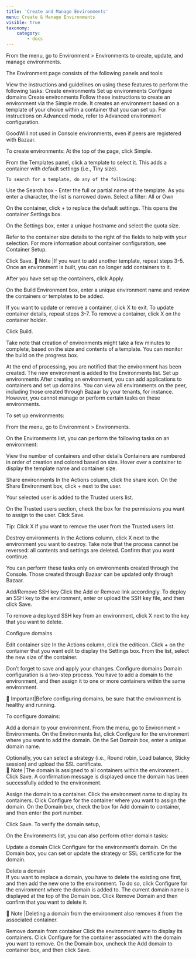 ```yaml
---
title: 'Create and Manage Environments'
menu: Create & Manage Environments
visible: true
taxonomy:
    category:
        - docs
---
```


From the menu, go to Environment > Environments to create, update, and manage environments.


The Environment page consists of the following panels and tools:




View the instructions and guidelines on using these features to perform the following tasks:
Create environments
Set up environments
Configure domains
Create environments
Follow these instructions to create an environment via the Simple mode. It creates an environment based on a template of your choice within a container that you can set up. For instructions on Advanced mode, refer to Advanced environment configuration.

GoodWill not used in Console environments, even if peers are registered with Bazaar.
 
To create environments:
At the top of the page, click Simple.

From the Templates panel, click a template to select it.
	This adds a container with default settings (i.e., Tiny size). 

	To search for a template, do any of the following:
Use the Search box - Enter the full or partial name of the template. As you enter a character, the list is narrowed down.
Select a filter: All or Own
	
On the container, click + to replace the default settings.
This opens the container Settings box.

On the Settings box, enter a unique hostname and select the quota size.
	
Refer to the container size details to the right of the fields to help with your selection. For more information about container configuration, see Container Setup.

Click Save.
📝 Note |If you want to add another template, repeat steps 3-5. Once an environment is built, you can no longer add containers to it. 

After you have set up the containers, click Apply.

On the Build Environment box, enter a unique environment name and review the containers or templates to be added.
	
If you want to update or remove a container, click X to exit. To update container details, repeat steps 3-7. To remove a container, click X on the container holder.

Click Build.

Take note that creation of environments might take a few minutes to complete, based on the size and contents of a template. You can monitor the build on the progress box. 

At the end of processing, you are notified that the environment has been created. The new environment is added to the Environments list. 
Set up environments
After creating an environment, you can add applications to containers and set up domains. You can view all environments on the peer, including those created through Bazaar by your tenants, for instance. However, you cannot manage or perform certain tasks on these environments. 

To set up environments:

From the menu, go to Environment > Environments. 

On the Environments list, you can perform the following tasks on an environment:
 
View the number of containers and other details
Containers are numbered in order of creation and colored based on size. Hover over a container to display the template name and container size. 
		
Share environments
In the Actions column, click the share  icon. On the Share Environment box, click + next to the user. 

Your selected user is added to the Trusted users list. 

On the Trusted users section, check the box for the permissions you want to assign to the user. Click Save.

Tip: Click X if you want to remove the user from the Trusted users list. 

Destroy environments 
In the Actions column, click X next to the environment you want to destroy. Take note that the process cannot be reversed: all contents and settings are deleted. Confirm that you want continue.  

You can perform these tasks only on environments created through the Console. Those created through Bazaar can be updated only through Bazaar. 

Add/Remove SSH key
Click the Add or Remove link accordingly.
To deploy an SSH key to the environment, enter or upload the SSH key file, and then click Save.  
			
To remove a deployed SSH key from an environment, click X next to the key that you want to delete.  	

Configure domains <link to section below>

Edit container size
In the Actions column, click the editicon. Click + on the container that you want edit to display the Settings box. From the list, select the new size of the container.

Don’t forget to save and apply your changes. 
Configure domains
Domain configuration is a two-step process. You have to add a domain to the environment, and then assign it to one or more containers within the same environment. 

📝 Important|Before configuring domains, be sure that the environment is healthy and running. 

To configure domains:

Add a domain to your environment.
From the menu, go to Environment > Environments. 
On the Environments list, click Configure for the environment where you want to add the domain.
On the Set Domain box, enter a unique domain name.
 
Optionally, you can select a strategy (i.e., Round robin, Load balance, Sticky session) and upload the SSL certificate.		
		📝 Note |The domain is assigned to all containers within the environment…
Click Save.
A confirmation message is displayed once the domain has been successfully added to the environment.
 	
Assign the domain to a container.
Click the environment name to display its containers.
Click Configure for the container where you want to assign the domain. 
On the Domain box, check the box for Add domain to container, and then enter the port number.

Click Save.
		To verify the domain setup, 

On the Environments list, you can also perform other domain tasks:

Update a domain
Click Configure for the environment’s domain. On the Domain box, you can set or update the strategy or SSL certificate for the domain. 

Delete a domain  
If you want to replace a domain, you have to delete the existing one first, and then add the new one to the environment. To do so, click Configure for the environment where the domain is added to. The current domain name is displayed at the top of the Domain box. Click Remove Domain and then confirm that you want to delete it. 

📝 Note |Deleting a domain from the environment also removes it from the associated container.

Remove domain from container
Click the environment name to display its containers. Click Configure for the container associated with the domain you want to remove. On the Domain box, uncheck the Add domain to container box, and then click Save. 
